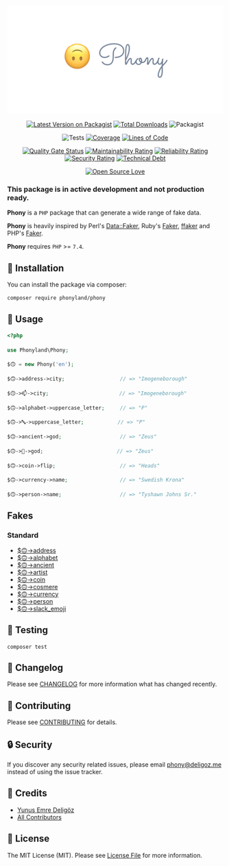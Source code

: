 <div align="center">

[![Phony Logo](.github/asset/phony-logo.png)](https://github.com/phonyland/phony)
</div>

<div align="center">

[![Latest Version on Packagist](https://img.shields.io/packagist/v/phonyland/phony.svg?style=flat-square)](https://packagist.org/packages/phonyland/phony)
[![Total Downloads](https://img.shields.io/packagist/dt/phonyland/phony.svg?style=flat-square)](https://packagist.org/packages/phonyland/phony)
![Packagist](https://img.shields.io/packagist/l/phonyland/phony)

</div>

<div align="center">

![Tests](https://github.com/phonyland/phony/workflows/Tests/badge.svg)
[![Coverage](https://sonarcloud.io/api/project_badges/measure?project=phonyland_phony&metric=coverage)](https://sonarcloud.io/dashboard?id=phonyland_phony)
[![Lines of Code](https://sonarcloud.io/api/project_badges/measure?project=phonyland_phony&metric=ncloc)](https://sonarcloud.io/dashboard?id=phonyland_phony)

</div> 

<div align="center">

[![Quality Gate Status](https://sonarcloud.io/api/project_badges/measure?project=phonyland_phony&metric=alert_status)](https://sonarcloud.io/dashboard?id=phonyland_phony)
[![Maintainability Rating](https://sonarcloud.io/api/project_badges/measure?project=phonyland_phony&metric=sqale_rating)](https://sonarcloud.io/dashboard?id=phonyland_phony)
[![Reliability Rating](https://sonarcloud.io/api/project_badges/measure?project=phonyland_phony&metric=reliability_rating)](https://sonarcloud.io/dashboard?id=phonyland_phony)
[![Security Rating](https://sonarcloud.io/api/project_badges/measure?project=phonyland_phony&metric=security_rating)](https://sonarcloud.io/dashboard?id=phonyland_phony)
[![Technical Debt](https://sonarcloud.io/api/project_badges/measure?project=phonyland_phony&metric=sqale_index)](https://sonarcloud.io/dashboard?id=phonyland_phony)

</div> 

<div align="center">

[![Open Source Love](https://badges.frapsoft.com/os/v3/open-source.svg?v=102)](https://github.com/ellerbrock/open-source-badge/)

</div> 

### This package is in active development and not production ready.

**Phony** is a `PHP` package that can generate a wide range of fake data.

**Phony** is heavily inspired by Perl's [Data::Faker](http://search.cpan.org/~jasonk/Data-Faker-0.07/), 
Ruby's [Faker](https://github.com/faker-ruby/faker), [ffaker](https://github.com/ffaker/ffaker) and 
PHP's [Faker](https://github.com/fzaninotto/Faker).
 
**Phony** requires `PHP` >= `7.4`.

## 🚀 Installation

You can install the package via composer:

```console
composer require phonyland/phony
```

## 🙌 Usage

```php
<?php

use Phonyland\Phony;

$🙃 = new Phony('en');

$🙃->address->city;                  // => "Imogeneborough"

$🙃->📫->city;                       // => "Imogeneborough"

$🙃->alphabet->uppercase_letter;     // => "P"

$🙃->🔤->uppercase_letter;           // => "P"

$🙃->ancient->god;                   // => "Zeus"

$🙃->📜->god;                        // => "Zeus"

$🙃->coin->flip;                     // => "Heads"

$🙃->currency->name;                 // => "Swedish Krona"

$🙃->person->name;                   // => "Tyshawn Johns Sr."
```

## Fakes

### Standard

- [$🙃->address](doc/default/address.md)
- [$🙃->alphabet](doc/default/alphabet.md)
- [$🙃->ancient](doc/default/ancient.md)
- [$🙃->artist](doc/default/artist.md)
- [$🙃->coin](doc/default/coin.md)
- [$🙃->cosmere](doc/default/cosmere.md)
- [$🙃->currency](doc/default/currency.md)
- [$🙃->person](doc/default/person.md)
- [$🙃->slack_emoji](doc/default/slack_emoji.md)

## 🐛 Testing

```console
composer test
```

## 📖 Changelog

Please see [CHANGELOG](CHANGELOG.md) for more information what has changed recently.

## 🤝 Contributing

Please see [CONTRIBUTING](CONTRIBUTING.md) for details.

## 🔒  Security

If you discover any security related issues, please email phony@deligoz.me instead of using the issue tracker.

## 🎉 Credits

- [Yunus Emre Deligöz](https://github.com/deligoez)
- [All Contributors](../../contributors)

## 📄 License

The MIT License (MIT). Please see [License File](LICENSE.md) for more information.
